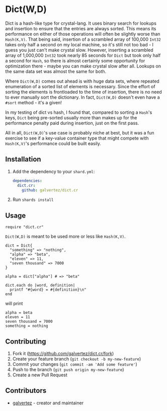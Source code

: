 # Dict(W,D)

Dict is a hash-like type for crystal-lang. It uses binary search for lookups and insertion to ensure that the entries are always sorted. This means its performance on either of those operations will often be slightly worse than `Hash(K,V)`. That being said, insertion of a scrambled array of 100,000 `Int32` takes only half a second on my local machine, so it's still not too bad - I guess you just can't make crystal slow. However, inserting a scrambled array of 1,000,000 `Int32` took nearly 85 seconds for `Dict` but took only half a second for `Hash`, so there is almost certainly some opportunity for optimization there - maybe you can make crystal slow after all. Lookups on the same data set was almost the same for both.

Where `Dict(W,D)` comes out ahead is with huge data sets, where repeated enumeration of a sorted list of elements is necessary. Since the effort of sorting the elements is frontloaded to the time of insertion, there is no need to ever manually sort the dictionary. In fact, `Dict(W,D)` doesn't even have a `#sort` method - it's a given!

In my testing of dict vs hash, I found that, compared to sorting a `Hash`'s keys, `Dict` being pre-sorted usually more than makes up for the performance penalty paid during insertion, just on the first pass.

All in all, `Dict(W,D)`'s use case is probably niche at best, but it was a fun exercise to see if a key-value container type that might compete with `Hash(K,V)`'s performance could be built easily.

## Installation

1. Add the dependency to your `shard.yml`:

   ```yaml
   dependencies:
     dict.cr:
       github: galvertez/dict.cr
   ```

2. Run `shards install`

## Usage

```crystal
require "dict.cr"
```

`Dict(W,D)` is meant to be used more or less like `Hash(K,V)`.

```crystal
dict = Dict{
  "something" => "nothing",
  "alpha" => "beta",
  "eleven" => 11,
  "seven thousand" => 7000
}

alpha = dict["alpha"] # => "beta"
```

```crystal
dict.each do |word, definition|
  printf "#{word} = #{definition}\n"
end
```

will print

```text
alpha = beta
eleven = 11
seven thousand = 7000
something = nothing
```

## Contributing

1. Fork it (<https://github.com/galvertez/dict.cr/fork>)
2. Create your feature branch (`git checkout -b my-new-feature`)
3. Commit your changes (`git commit -am 'Add some feature'`)
4. Push to the branch (`git push origin my-new-feature`)
5. Create a new Pull Request

## Contributors

- [galvertez](https://github.com/your-github-user) - creator and maintainer
